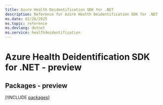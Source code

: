 ```yaml
---
title: Azure Health Deidentification SDK for .NET
description: Reference for Azure Health Deidentification SDK for .NET
ms.date: 02/28/2025
ms.topic: reference
ms.devlang: dotnet
ms.service: healthdeidentification
---
```

# Azure Health Deidentification SDK for .NET - preview
## Packages - preview
[!INCLUDE [packages](health-deidentification-index.md)]